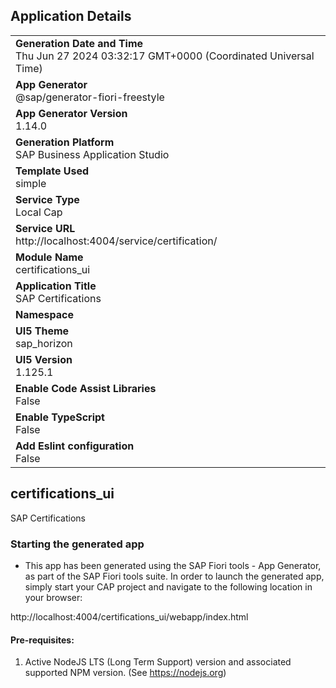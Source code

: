 ## Application Details
|               |
| ------------- |
|**Generation Date and Time**<br>Thu Jun 27 2024 03:32:17 GMT+0000 (Coordinated Universal Time)|
|**App Generator**<br>@sap/generator-fiori-freestyle|
|**App Generator Version**<br>1.14.0|
|**Generation Platform**<br>SAP Business Application Studio|
|**Template Used**<br>simple|
|**Service Type**<br>Local Cap|
|**Service URL**<br>http://localhost:4004/service/certification/
|**Module Name**<br>certifications_ui|
|**Application Title**<br>SAP Certifications|
|**Namespace**<br>|
|**UI5 Theme**<br>sap_horizon|
|**UI5 Version**<br>1.125.1|
|**Enable Code Assist Libraries**<br>False|
|**Enable TypeScript**<br>False|
|**Add Eslint configuration**<br>False|

## certifications_ui

SAP Certifications

### Starting the generated app

-   This app has been generated using the SAP Fiori tools - App Generator, as part of the SAP Fiori tools suite.  In order to launch the generated app, simply start your CAP project and navigate to the following location in your browser:

http://localhost:4004/certifications_ui/webapp/index.html

#### Pre-requisites:

1. Active NodeJS LTS (Long Term Support) version and associated supported NPM version.  (See https://nodejs.org)


